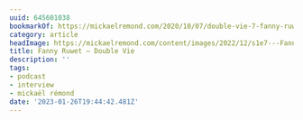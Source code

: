 ```yaml
---
uuid: 645601038
bookmarkOf: https://mickaelremond.com/2020/10/07/double-vie-7-fanny-ruwet/
category: article
headImage: https://mickaelremond.com/content/images/2022/12/s1e7---Fanny-Ruwet--2560---1440px-.png
title: Fanny Ruwet – Double Vie
description: ''
tags:
- podcast
- interview
- mickaël rémond
date: '2023-01-26T19:44:42.481Z'
---
```



